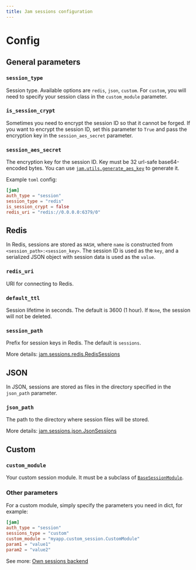 ```yaml
---
title: Jam sessions configuration
---
```


# Config

## General parameters

### `session_type`

Session type. Available options are `redis`, `json`, `custom`.
For `custom`, you will need to specify your session class in the `custom_module` parameter.

### `is_session_crypt`
Sometimes you need to encrypt the session ID so that it cannot be forged.
If you want to encrypt the session ID, set this parameter to `True` and pass the encryption key in the `session_aes_secret` parameter.

### `session_aes_secret`
The encryption key for the session ID. Key must be 32 url-safe base64-encoded bytes. 
You can use [`jam.utils.generate_aes_key`](/api/utils/aes/) to generate it.

Example `toml` config:
```toml
[jam]
auth_type = "session"
session_type = "redis"
is_session_crypt = false
redis_uri = "redis://0.0.0.0:6379/0"
```

## Redis

In Redis, sessions are stored as `HASH`, where `name` is constructed from `<session_path>:<session_key>`.
The session ID is used as the `key`, and a serialized JSON object with session data is used as the `value`.

### `redis_uri`
URI for connecting to Redis.

### `default_ttl`
Session lifetime in seconds. The default is 3600 (1 hour). If `None`, the session will not be deleted.

### `session_path`
Prefix for session keys in Redis. The default is `sessions`.

More details: [jam.sessions.redis.RedisSessions](/api/sessions/redis/)

## JSON

In JSON, sessions are stored as files in the directory specified in the `json_path` parameter.

### `json_path`
The path to the directory where session files will be stored.

More details: [jam.sessions.json.JsonSessions](/api/sessions/tinydb/)

## Custom

### `custom_module`
Your custom session module. It must be a subclass of [`BaseSessionModule`](/api/sessions/abc_sessions_repo/).

### Other parameters

For a custom module, simply specify the parameters you need in dict, for example:
```toml
[jam]
auth_type = "session"
sessions_type = "custom"
custom_module = "myapp.custom_session.CustomModule"
param1 = "value1"
param2 = "value2"
```

See more: [Own sessions backend](/sessions/own_module/)